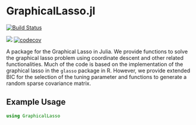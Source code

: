 # GraphicalLasso.jl

[![Build Status](https://github.com/ivanuricardo/GraphicalLasso.jl/actions/workflows/CI.yml/badge.svg?branch=main)](https://github.com/ivanuricardo/GraphicalLasso.jl/actions/workflows/CI.yml?query=branch%3Amain)

[![](https://img.shields.io/badge/docs-dev-blue.svg)](https://ivanuricardo.github.io/GraphicalLasso.jl/dev/)
[![codecov](https://codecov.io/gh/ivanuricardo/GraphicalLasso.jl/graph/badge.svg?token=f7OfqnmtEC)](https://codecov.io/gh/ivanuricardo/GraphicalLasso.jl)

A package for the Graphical Lasso in Julia.
We provide functions to solve the graphical lasso problem using coordinate descent and other related functionalities.
Much of the code is based on the implementation of the graphical lasso in the `glasso` package in R.
However, we provide extended BIC for the selection of the tuning parameter and functions to generate a random sparse covariance matrix.

## Example Usage

```julia
using GraphicalLasso

```

